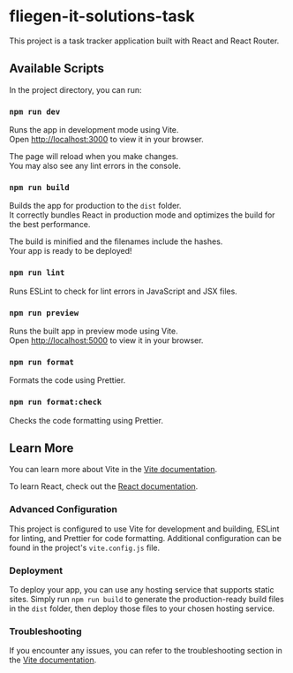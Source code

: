 # fliegen-it-solutions-task

This project is a task tracker application built with React and React Router.

## Available Scripts

In the project directory, you can run:

### `npm run dev`

Runs the app in development mode using Vite.\
Open [http://localhost:3000](http://localhost:3000) to view it in your browser.

The page will reload when you make changes.\
You may also see any lint errors in the console.

### `npm run build`

Builds the app for production to the `dist` folder.\
It correctly bundles React in production mode and optimizes the build for the best performance.

The build is minified and the filenames include the hashes.\
Your app is ready to be deployed!

### `npm run lint`

Runs ESLint to check for lint errors in JavaScript and JSX files.

### `npm run preview`

Runs the built app in preview mode using Vite.\
Open [http://localhost:5000](http://localhost:5000) to view it in your browser.

### `npm run format`

Formats the code using Prettier.

### `npm run format:check`

Checks the code formatting using Prettier.

## Learn More

You can learn more about Vite in the [Vite documentation](https://vitejs.dev/).

To learn React, check out the [React documentation](https://reactjs.org/).

### Advanced Configuration

This project is configured to use Vite for development and building, ESLint for linting, and Prettier for code formatting. Additional configuration can be found in the project's `vite.config.js` file.

### Deployment

To deploy your app, you can use any hosting service that supports static sites. Simply run `npm run build` to generate the production-ready build files in the `dist` folder, then deploy those files to your chosen hosting service.

### Troubleshooting

If you encounter any issues, you can refer to the troubleshooting section in the [Vite documentation](https://vitejs.dev/guide/faq.html).
